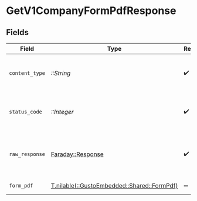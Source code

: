 # GetV1CompanyFormPdfResponse


## Fields

| Field                                                                         | Type                                                                          | Required                                                                      | Description                                                                   |
| ----------------------------------------------------------------------------- | ----------------------------------------------------------------------------- | ----------------------------------------------------------------------------- | ----------------------------------------------------------------------------- |
| `content_type`                                                                | *::String*                                                                    | :heavy_check_mark:                                                            | HTTP response content type for this operation                                 |
| `status_code`                                                                 | *::Integer*                                                                   | :heavy_check_mark:                                                            | HTTP response status code for this operation                                  |
| `raw_response`                                                                | [Faraday::Response](https://www.rubydoc.info/gems/faraday/Faraday/Response)   | :heavy_check_mark:                                                            | Raw HTTP response; suitable for custom response parsing                       |
| `form_pdf`                                                                    | [T.nilable(::GustoEmbedded::Shared::FormPdf)](../../models/shared/formpdf.md) | :heavy_minus_sign:                                                            | Example response                                                              |